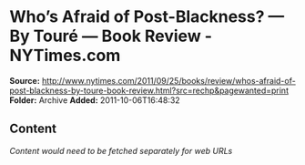# Who’s Afraid of Post-Blackness? — By Touré — Book Review - NYTimes.com

**Source:** http://www.nytimes.com/2011/09/25/books/review/whos-afraid-of-post-blackness-by-toure-book-review.html?src=rechp&pagewanted=print
**Folder:** Archive
**Added:** 2011-10-06T16:48:32




## Content
*Content would need to be fetched separately for web URLs*
